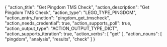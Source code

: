 {
"action_title": "Get Pingdom TMS Check",
"action_description": "Get Pingdom TMS Check",
"action_type": "LEGO_TYPE_PINGDOM",
"action_entry_function": "pingdom_get_tmscheck",
"action_needs_credential": true,
"action_supports_poll": true,
"action_output_type": "ACTION_OUTPUT_TYPE_DICT",
"action_supports_iteration": true,
"action_verbs": [
"get"
],
"action_nouns": [
"pingdom",
"analysis",
"results",
"check"
]
}
